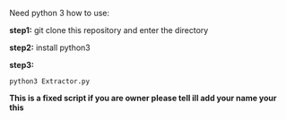 Need python 3
how to use:

**step1:**
git clone this repository and enter the directory

**step2:**
install python3

**step3:**
```
python3 Extractor.py
```
**This is a fixed script if you are owner please tell ill add your name your this**



